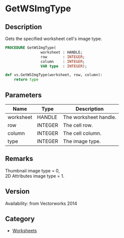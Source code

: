 # GetWSImgType

## Description
Gets the specified worksheet cell's image type.

```pascal
PROCEDURE GetWSImgType(
				worksheet : HANDLE;
				row       : INTEGER;
				column    : INTEGER;
				VAR type  : INTEGER);
```

```python
def vs.GetWSImgType(worksheet, row, column):
    return type
```

## Parameters
|Name|Type|Description|
|---|---|---|
|worksheet|HANDLE|The worksheet handle.|
|row|INTEGER|The cell row.|
|column|INTEGER|The cell column.|
|type|INTEGER|The image type.|

## Remarks
Thumbnail image type     = 0,<BR>
2D Attributes image type = 1.

## Version
Availability: from Vectorworks 2014

## Category
* [Worksheets](../Categories/Worksheets.md)
